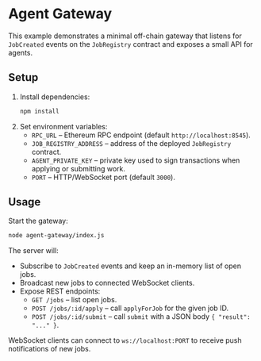 # Agent Gateway

This example demonstrates a minimal off-chain gateway that listens for `JobCreated` events on the `JobRegistry` contract and exposes a small API for agents.

## Setup

1. Install dependencies:
   ```bash
   npm install
   ```
2. Set environment variables:
   - `RPC_URL` – Ethereum RPC endpoint (default `http://localhost:8545`).
   - `JOB_REGISTRY_ADDRESS` – address of the deployed `JobRegistry` contract.
   - `AGENT_PRIVATE_KEY` – private key used to sign transactions when applying or submitting work.
   - `PORT` – HTTP/WebSocket port (default `3000`).

## Usage

Start the gateway:

```bash
node agent-gateway/index.js
```

The server will:

- Subscribe to `JobCreated` events and keep an in-memory list of open jobs.
- Broadcast new jobs to connected WebSocket clients.
- Expose REST endpoints:
  - `GET /jobs` – list open jobs.
  - `POST /jobs/:id/apply` – call `applyForJob` for the given job ID.
  - `POST /jobs/:id/submit` – call `submit` with a JSON body `{ "result": "..." }`.

WebSocket clients can connect to `ws://localhost:PORT` to receive push notifications of new jobs.
